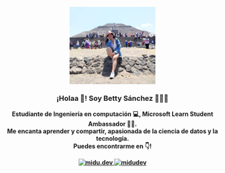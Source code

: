 

<p align="center" width="300">
   <img align="center" width="200" src="https://github.com/BettySanchez7/BettySanchez7/blob/main/Screenshot_5.png" />
   <h3 align="center">¡Holaa 👋! Soy Betty Sánchez 👩🏻‍💻</h3>
</p>

<p align="center"><strong>Estudiante de Ingeniería en computación 💻, Microsoft Learn Student Ambassador 🐱‍💻. <br /> Me encanta aprender y compartir, apasionada de la ciencia de datos y la tecnología.<br />Puedes encontrarme en 👇!</p>
<p align="center">
  <a href="https://www.instagram.com/bettysanchez7/" target="blank">
    <img align="center" src="https://cdn.jsdelivr.net/npm/simple-icons@3.0.1/icons/instagram.svg" alt="midu.dev" height="28px" width="28px" />
  </a>
  <a href="https://twitter.com/BettySnchez18" target="blank">
    <img align="center" src="https://cdn.jsdelivr.net/npm/simple-icons@3.0.1/icons/twitter.svg" alt="midudev" height="28px" width="28px" />
  </a>
</p>
